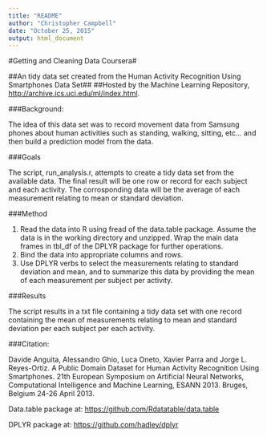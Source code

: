 ```yaml
---
title: "README"
author: "Christopher Campbell"
date: "October 25, 2015"
output: html_document
---
```



#Getting and Cleaning Data Coursera#

##An tidy data set created from the Human Activity Recognition Using Smartphones Data Set##
##Hosted by the Machine Learning Repository, http://archive.ics.uci.edu/ml/index.html.

###Background:

The idea of this data set was to record movement data from Samsung phones about human activities such as standing, walking, sitting, etc... and then build a prediction model
from the data.

###Goals

The script, run_analysis.r, attempts to create a tidy data set from the available data. The final result will be one row or record for each subject and each activity. The corrosponding data will be the average of each measurement relating to mean or standard deviation.

###Method

1) Read the data into R using fread of the data.table package. Assume the data is in the working directory and unzipped. Wrap the main data frames in tbl_df of the DPLYR package for further operations.
2) Bind the data into appropriate columns and rows.
3) Use DPLYR verbs to select the measurements relating to standard deviation and mean, and to summarize this data by providing the mean of each measurement per subject per activity.

###Results

The script results in a txt file containing a tidy data set with one record containing the mean of measurements relating to mean and standard deviation per each subject per each activity. 


###Citation:

Davide Anguita, Alessandro Ghio, Luca Oneto, Xavier Parra and Jorge L. Reyes-Ortiz. A Public Domain Dataset for Human Activity Recognition Using Smartphones. 21th European Symposium on Artificial Neural Networks, Computational Intelligence and Machine Learning, ESANN 2013. Bruges, Belgium 24-26 April 2013.

Data.table package at:
https://github.com/Rdatatable/data.table

DPLYR package at:
https://github.com/hadley/dplyr